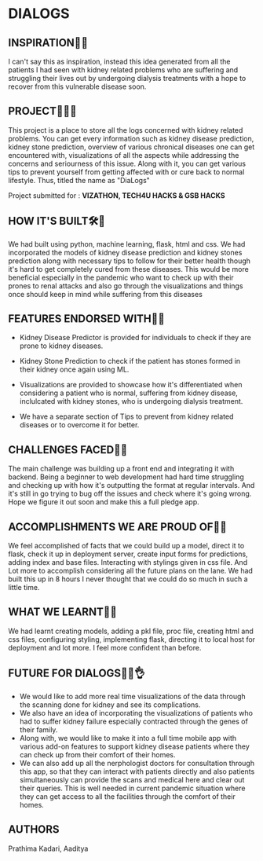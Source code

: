 # DIALOGS

## INSPIRATION🙌✨

I can't say this as inspiration, instead this idea generated from all the patients I had seen with kidney related problems who are suffering and struggling their lives out by undergoing dialysis treatments with a hope to recover from this vulnerable disease soon.


## PROJECT👩‍💻😎

This project is a place to store all the logs concerned with kidney related problems. You can get every information such as kidney disease prediction, kidney stone prediction, overview of various chronical diseases one can get encountered with, visualizations of all the aspects while addressing the concerns and seriourness of this issue. Along with it, you can get various tips to prevent yourself from getting affected with or cure back to normal lifestyle. Thus, titled the name as "DiaLogs"

Project submitted for : **VIZATHON, TECH4U HACKS & GSB HACKS**


## HOW IT'S BUILT🛠🔑

We had built using python, machine learning, flask, html and css. We had incorporated the models of kidney disease prediction and kidney stones prediction along with necessary tips to follow for their better health though it's hard to get completely cured from these diseases. This would be more beneficial especially in the pandemic who want to check up with their prones to renal attacks and also go through the visualizations and things once should keep in mind while suffering from this diseases


## FEATURES ENDORSED WITH📍🔖

- Kidney Disease Predictor is provided for individuals to check if they are prone to kidney diseases.

- Kidney Stone Prediction to check if the patient has stones formed in their kidney once again using ML.

- Visualizations are provided to showcase how it's differentiated when considering a patient who is normal, suffering from kidney disease, inclulcated with kidney stones, who is undergoing dialysis treatment.

- We have a separate section of Tips to prevent from kidney related diseases or to overcome it for better.


## CHALLENGES FACED🤞🙄

The main challenge was building up a front end and integrating it with backend. Being a beginner to web development had hard time struggling and checking up with how it's outputting the format at regular intervals. And it's still in go trying to bug off the issues and check where it's going wrong. Hope we figure it out soon and make this a full pledge app.


## ACCOMPLISHMENTS WE ARE PROUD OF💪👏

We feel accomplished of facts that we could build up a model, direct it to flask, check it up in deployment server, create input forms for predictions, adding index and base files. Interacting with stylings given in css file. And Lot more to accomplish considering all the future plans on the lane. We had built this up in 8 hours I never thought that we could do so much in such a little time.


## WHAT WE LEARNT📖💡

We had learnt creating models, adding a pkl file, proc file, creating html and css files, configuring styling, implementing flask, directing it to local host for deployment and lot more. I feel more confident than before. 


## FUTURE FOR DIALOGS🙋‍♀️👌

- We would like to add more real time visualizations of the data through the scanning done for kidney and see its complications.
- We also have an idea of incorporating the visualizations of patients who had to suffer kidney failure especially contracted through the genes of their family.
- Along with, we would like to make it into a full time mobile app with various add-on features to support kidney disease patients where they can check up from their comfort of their homes.
- We can also add up all the nerphologist doctors for consultation through this app, so that they can interact with patients directly and also patients simultaneously can provide the scans and medical here and clear out their queries. This is well needed in current pandemic situation where they can get access to all the facilities through the comfort of their homes.


## AUTHORS

Prathima Kadari, Aaditya

